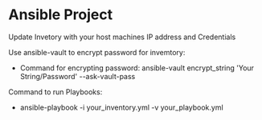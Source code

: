 # Ansible Project
Update Invetory with your host machines IP address and Credentials

Use ansible-vault to encrypt password for invemtory:
* Command for encrypting password: ansible-vault encrypt_string 'Your String/Password' --ask-vault-pass

Command to run Playbooks:
* ansible-playbook -i your_inventory.yml -v your_playbook.yml
